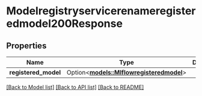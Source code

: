 # Modelregistryservicerenameregisteredmodel200Response

## Properties

Name | Type | Description | Notes
------------ | ------------- | ------------- | -------------
**registered_model** | Option<[**models::Mlflowregisteredmodel**](Mlflowregisteredmodel.md)> |  | [optional]

[[Back to Model list]](../README.md#documentation-for-models) [[Back to API list]](../README.md#documentation-for-api-endpoints) [[Back to README]](../README.md)


